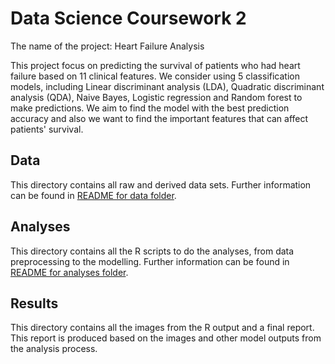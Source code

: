 # Data Science Coursework 2

The name of the project: Heart Failure Analysis

This project focus on predicting the survival of patients who had heart failure based on 11 clinical features. We consider using 5 classification models, including Linear discriminant analysis (LDA), Quadratic discriminant analysis (QDA), Naive Bayes, Logistic regression and Random forest to make predictions. We aim to find the model with the best prediction accuracy and also we want to find the important features that can affect patients' survival.

## Data

This directory contains all raw and derived data sets. Further information can be found in [README for data folder](/01-data/README.md).

## Analyses

This directory contains all the R scripts to do the analyses, from data preprocessing to the modelling. Further information can be found in [README for analyses folder](/02-analyses/README.md).

## Results

This directory contains all the images from the R output and a final report. This report is produced based on the images and other model outputs from the analysis process.
